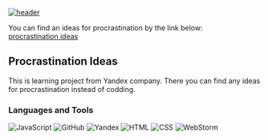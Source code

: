 [![header](https://github.com/laruse91/procrastination/blob/main/img/title.png?raw=true)](https://laruse91-procrastination.web.app)  

You can find an ideas for procrastination by the link below:  
[procrastination ideas](https://laruse91-procrastination.web.app)  

## Procrastination Ideas

This is learning project from Yandex company. There you can find any ideas for procrastination instead of codding. 


### Languages and Tools


![JavaScript](https://img.shields.io/badge/-JavaScript-%23DAF7A6?style=flat-square&logo=javaScript&logoColor=%23607d8b 'JavaScript')
![GitHub](https://img.shields.io/badge/-GitHub-%23212121?style=flat-square&logo=gitHub 'GitHub')
![Yandex](https://img.shields.io/badge/-Yandex-%23f00?style=flat-square&logo=yandex&logoColor=white 'Yandex')
![HTML](https://img.shields.io/badge/-HTML-%23ff8a65?style=flat-square&logo=html5&logoColor=white 'HTML')
![CSS](https://img.shields.io/badge/-CSS-%239575cd?style=flat-square&logo=css3&logoColor=white 'CSS')
![WebStorm](https://img.shields.io/badge/-WebStorm-%23607d8b?style=flat-square&logo=webstorm&logoColor=white 'WebStorm')